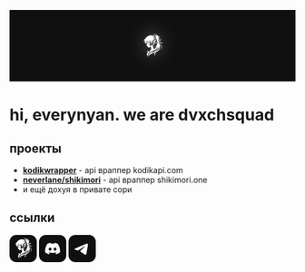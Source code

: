 ![our banner](./banner.svg)

# hi, everynyan. we are dvxchsquad

## проекты

* [**kodikwrapper**](https://github.com/thedvxchsquad/kodikwrapper) - api враппер kodikapi.com
* [**neverlane/shikimori**](https://github.com/neverlane/shikimori) - api враппер shikimori.one
* и ещё дохуя в привате сори

## ссылки

<a href="https://dvxchsquad.dev" target="_blank"><img src="./fav.svg" alt="dvxchsquad website" width="48" height="48" /></a>
<a href="https://dvxchsquad.dev/discord" target="_blank"><img src="./discord.svg" alt="dvxchsquad discord" width="48" height="48" /></a>
<a href="https://dvxchsquad.dev/tg" target="_blank"><img src="./telegram.svg" alt="dvxchsquad telegram" width="48" height="48" /></a>
